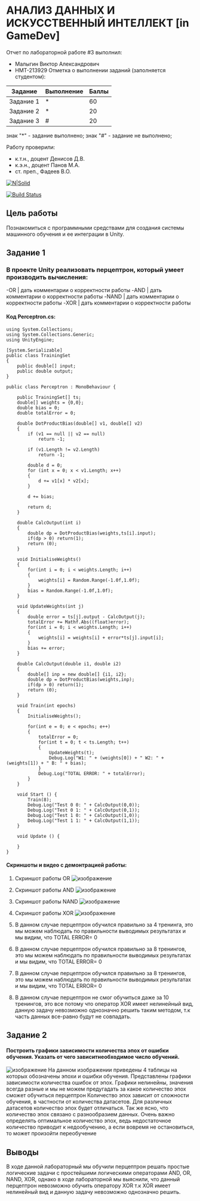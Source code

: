 # АНАЛИЗ ДАННЫХ И ИСКУССТВЕННЫЙ ИНТЕЛЛЕКТ [in GameDev]
Отчет по лабораторной работе #3 выполнил:
- Малыгин Виктор Александрович
- НМТ-213929
Отметка о выполнении заданий (заполняется студентом):

| Задание | Выполнение | Баллы |
| ------ | ------ | ------ |
| Задание 1 | * | 60 |
| Задание 2 | * | 20 |
| Задание 3 | # | 20 |

знак "*" - задание выполнено; знак "#" - задание не выполнено;

Работу проверили:
- к.т.н., доцент Денисов Д.В.
- к.э.н., доцент Панов М.А.
- ст. преп., Фадеев В.О.

[![N|Solid](https://cldup.com/dTxpPi9lDf.thumb.png)](https://nodesource.com/products/nsolid)

[![Build Status](https://travis-ci.org/joemccann/dillinger.svg?branch=master)](https://travis-ci.org/joemccann/dillinger)

## Цель работы
Познакомиться с программными средствами для создания системы машинного обучения и ее интеграции в Unity.

## Задание 1
### В проекте Unity реализовать перцептрон, который умеет производить вычисления:
-OR | дать комментарии о корректности работы
-AND | дать комментарии о корректности работы
-NAND | дать комментарии о корректности работы
-XOR | дать комментарии о корректности работы
#### Код Perceptron.cs:
```
using System.Collections;
using System.Collections.Generic;
using UnityEngine;

[System.Serializable]
public class TrainingSet
{
	public double[] input;
	public double output;
}

public class Perceptron : MonoBehaviour {

	public TrainingSet[] ts;
	double[] weights = {0,0};
	double bias = 0;
	double totalError = 0;

	double DotProductBias(double[] v1, double[] v2) 
	{
		if (v1 == null || v2 == null)
			return -1;
	 
		if (v1.Length != v2.Length)
			return -1;
	 
		double d = 0;
		for (int x = 0; x < v1.Length; x++)
		{
			d += v1[x] * v2[x];
		}

		d += bias;
	 
		return d;
	}

	double CalcOutput(int i)
	{
		double dp = DotProductBias(weights,ts[i].input);
		if(dp > 0) return(1);
		return (0);
	}

	void InitialiseWeights()
	{
		for(int i = 0; i < weights.Length; i++)
		{
			weights[i] = Random.Range(-1.0f,1.0f);
		}
		bias = Random.Range(-1.0f,1.0f);
	}

	void UpdateWeights(int j)
	{
		double error = ts[j].output - CalcOutput(j);
		totalError += Mathf.Abs((float)error);
		for(int i = 0; i < weights.Length; i++)
		{			
			weights[i] = weights[i] + error*ts[j].input[i]; 
		}
		bias += error;
	}

	double CalcOutput(double i1, double i2)
	{
		double[] inp = new double[] {i1, i2};
		double dp = DotProductBias(weights,inp);
		if(dp > 0) return(1);
		return (0);
	}

	void Train(int epochs)
	{
		InitialiseWeights();
		
		for(int e = 0; e < epochs; e++)
		{
			totalError = 0;
			for(int t = 0; t < ts.Length; t++)
			{
				UpdateWeights(t);
				Debug.Log("W1: " + (weights[0]) + " W2: " + (weights[1]) + " B: " + bias);
			}
			Debug.Log("TOTAL ERROR: " + totalError);
		}
	}

	void Start () {
		Train(8);
		Debug.Log("Test 0 0: " + CalcOutput(0,0));
		Debug.Log("Test 0 1: " + CalcOutput(0,1));
		Debug.Log("Test 1 0: " + CalcOutput(1,0));
		Debug.Log("Test 1 1: " + CalcOutput(1,1));		
	}
	
	void Update () {
		
	}
}

```

#### Скриншоты и видео с демонтрацией работы:
1) Скриншот работы OR
![изображение](https://user-images.githubusercontent.com/61794638/204572583-719d32f1-daa8-484b-936b-6dd85c75291c.png)
2) Скриншот работы AND
![изображение](https://user-images.githubusercontent.com/61794638/204572660-15bbdbfd-48d4-421d-ba6d-f86fa832e99d.png)
3) Скриншот работы NAND
![изображение](https://user-images.githubusercontent.com/61794638/204572700-a5b81736-c653-40c7-a59b-6311e0b230a9.png)
4) Скриншот работы XOR
![изображение](https://user-images.githubusercontent.com/61794638/204572780-33ef5056-4c46-4aa9-912a-0d905ab7aac4.png)

1) В данном случае перцептрон обучился правильно за 4 тренинга, это мы можем наблюдать по правильности выводимых результатах и мы видим, что TOTAL ERROR= 0
2) В данном случае перцептрон обучился правильно за 8 тренингов, это мы можем наблюдать по правильности выводимых результатах и мы видим, что TOTAL ERROR= 0
3) В данном случае перцептрон обучился правильно за 8 тренингов, это мы можем наблюдать по правильности выводимых результатах и мы видим, что TOTAL ERROR= 0
4) В данном случае перцептрон не смог обучиться даже за 10 тренингов, это все потому что оператор XOR имеет нелинейный вид, данную задачу невозможно однозначно решить таким методом, т.к часть данных все-равно будут не совпадать.
## Задание 2
#### Построить графики зависимости количества эпох от ошибки обучения. Указать от чего зависитнеобходимое число обучений.
![изображение](https://user-images.githubusercontent.com/61794638/204780754-a03326d5-893d-4577-8b1c-c9141893275b.png)
На данном изображении приведены 4 таблицы на которых обозначены эпохи и ошибки обучения. Представлены графики зависимости количества ошибок от эпох. Графики нелинейны, значения всегда разные и мы не можем предугадать за какое количество эпох сможет обучиться перцептрон
Количество эпох зависит от сложности обучения, в частности от количества датасетов. Для различных датасетов количество эпох будет отличаться. Так же ясно, что количество эпох связано с разнообразием данных. Очень важно определять оптимальное количество эпох, ведь недостаточное количество приводит к недообучению, а если вовремя не остановиться, то может произойти переобучение

## Выводы
В ходе данной лабораторный мы обучили перцептрон решать простые логические задачи с простейшими логическими операторами AND, OR, NAND, XOR, однако в ходе лабораторной мы выяснили, что данный перцептрон невозможно обучить оператору XOR т.к XOR имеет нелинейный вид и данную задачу невозможно однозначно решить. 
